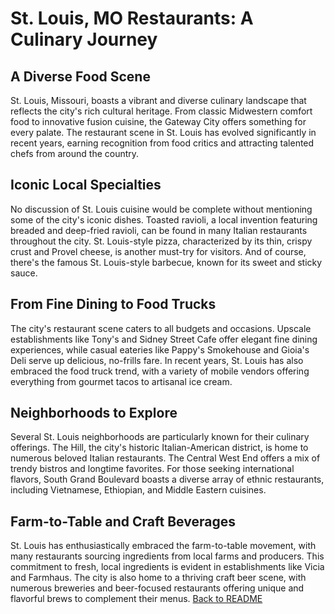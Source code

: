 # St. Louis, MO Restaurants: A Culinary Journey

## A Diverse Food Scene

St. Louis, Missouri, boasts a vibrant and diverse culinary landscape that reflects the city's rich cultural heritage. From classic Midwestern comfort food to innovative fusion cuisine, the Gateway City offers something for every palate. The restaurant scene in St. Louis has evolved significantly in recent years, earning recognition from food critics and attracting talented chefs from around the country.

## Iconic Local Specialties

No discussion of St. Louis cuisine would be complete without mentioning some of the city's iconic dishes. Toasted ravioli, a local invention featuring breaded and deep-fried ravioli, can be found in many Italian restaurants throughout the city. St. Louis-style pizza, characterized by its thin, crispy crust and Provel cheese, is another must-try for visitors. And of course, there's the famous St. Louis-style barbecue, known for its sweet and sticky sauce.

## From Fine Dining to Food Trucks

The city's restaurant scene caters to all budgets and occasions. Upscale establishments like Tony's and Sidney Street Cafe offer elegant fine dining experiences, while casual eateries like Pappy's Smokehouse and Gioia's Deli serve up delicious, no-frills fare. In recent years, St. Louis has also embraced the food truck trend, with a variety of mobile vendors offering everything from gourmet tacos to artisanal ice cream.

## Neighborhoods to Explore

Several St. Louis neighborhoods are particularly known for their culinary offerings. The Hill, the city's historic Italian-American district, is home to numerous beloved Italian restaurants. The Central West End offers a mix of trendy bistros and longtime favorites. For those seeking international flavors, South Grand Boulevard boasts a diverse array of ethnic restaurants, including Vietnamese, Ethiopian, and Middle Eastern cuisines.

## Farm-to-Table and Craft Beverages

St. Louis has enthusiastically embraced the farm-to-table movement, with many restaurants sourcing ingredients from local farms and producers. This commitment to fresh, local ingredients is evident in establishments like Vicia and Farmhaus. The city is also home to a thriving craft beer scene, with numerous breweries and beer-focused restaurants offering unique and flavorful brews to complement their menus.
[Back to README](README.md)
